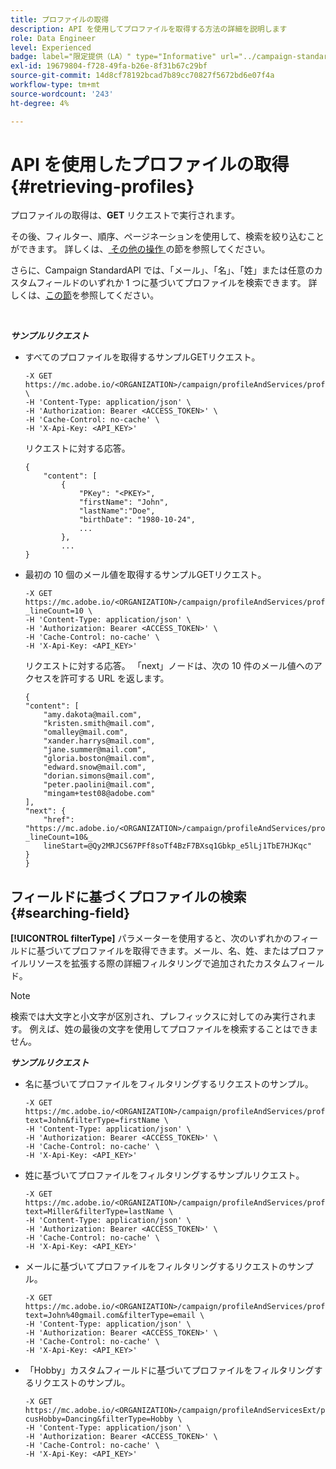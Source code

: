 ```yaml
---
title: プロファイルの取得
description: API を使用してプロファイルを取得する方法の詳細を説明します
role: Data Engineer
level: Experienced
badge: label="限定提供（LA）" type="Informative" url="../campaign-standard-migration-home.md" tooltip="Campaign Standard移行済みユーザーに制限"
exl-id: 19679804-f728-49fa-b26e-8f31b67c29bf
source-git-commit: 14d8cf78192bcad7b89cc70827f5672bd6e07f4a
workflow-type: tm+mt
source-wordcount: '243'
ht-degree: 4%

---
```


# API を使用したプロファイルの取得 {#retrieving-profiles}

プロファイルの取得は、**GET** リクエストで実行されます。

その後、フィルター、順序、ページネーションを使用して、検索を絞り込むことができます。 詳しくは、[&#x200B; その他の操作 &#x200B;](sorting.md) の節を参照してください。

さらに、Campaign StandardAPI では、「メール」、「名」、「姓」または任意のカスタムフィールドのいずれか 1 つに基づいてプロファイルを検索できます。 詳しくは、[この節](#searching-field)を参照してください。

<br/>

***サンプルリクエスト***

* すべてのプロファイルを取得するサンプルGETリクエスト。

  ```
  -X GET https://mc.adobe.io/<ORGANIZATION>/campaign/profileAndServices/profile \
  -H 'Content-Type: application/json' \
  -H 'Authorization: Bearer <ACCESS_TOKEN>' \
  -H 'Cache-Control: no-cache' \
  -H 'X-Api-Key: <API_KEY>'
  ```

  リクエストに対する応答。

  ```
  {
      "content": [
          {
              "PKey": "<PKEY>",
              "firstName": "John",
              "lastName":"Doe",
              "birthDate": "1980-10-24",
              ...
          },
          ...
  }
  ```

* 最初の 10 個のメール値を取得するサンプルGETリクエスト。

  ```
  -X GET https://mc.adobe.io/<ORGANIZATION>/campaign/profileAndServices/profile/email?_lineCount=10 \
  -H 'Content-Type: application/json' \
  -H 'Authorization: Bearer <ACCESS_TOKEN>' \
  -H 'Cache-Control: no-cache' \
  -H 'X-Api-Key: <API_KEY>'
  ```

  リクエストに対する応答。 「next」ノードは、次の 10 件のメール値へのアクセスを許可する URL を返します。

  ```
  {
  "content": [
      "amy.dakota@mail.com",
      "kristen.smith@mail.com",
      "omalley@mail.com",
      "xander.harrys@mail.com",
      "jane.summer@mail.com",
      "gloria.boston@mail.com",
      "edward.snow@mail.com",
      "dorian.simons@mail.com",
      "peter.paolini@mail.com",
      "mingam+test08@adobe.com"
  ],
  "next": {
      "href": "https://mc.adobe.io/<ORGANIZATION>/campaign/profileAndServices/profile/email?_lineCount=10&_
      lineStart=@Qy2MRJCS67PFf8soTf4BzF7BXsq1Gbkp_e5lLj1TbE7HJKqc"
  }
  }
  ```

## フィールドに基づくプロファイルの検索 {#searching-field}

**[!UICONTROL filterType]** パラメーターを使用すると、次のいずれかのフィールドに基づいてプロファイルを取得できます。メール、名、姓、またはプロファイルリソースを拡張する際の詳細フィルタリングで追加されたカスタムフィールド。

>[!NOTE]
>
>検索では大文字と小文字が区別され、プレフィックスに対してのみ実行されます。 例えば、姓の最後の文字を使用してプロファイルを検索することはできません。

***サンプルリクエスト***

* 名に基づいてプロファイルをフィルタリングするリクエストのサンプル。

  ```
  -X GET https://mc.adobe.io/<ORGANIZATION>/campaign/profileAndServices/profile/byText?text=John&filterType=firstName \
  -H 'Content-Type: application/json' \
  -H 'Authorization: Bearer <ACCESS_TOKEN>' \
  -H 'Cache-Control: no-cache' \
  -H 'X-Api-Key: <API_KEY>'
  ```

* 姓に基づいてプロファイルをフィルタリングするサンプルリクエスト。

  ```
  -X GET https://mc.adobe.io/<ORGANIZATION>/campaign/profileAndServices/profile/byText?text=Miller&filterType=lastName \
  -H 'Content-Type: application/json' \
  -H 'Authorization: Bearer <ACCESS_TOKEN>' \
  -H 'Cache-Control: no-cache' \
  -H 'X-Api-Key: <API_KEY>'
  ```

* メールに基づいてプロファイルをフィルタリングするリクエストのサンプル。

  ```
  -X GET https://mc.adobe.io/<ORGANIZATION>/campaign/profileAndServices/profile/byText?text=John%40gmail.com&filterType=email \
  -H 'Content-Type: application/json' \
  -H 'Authorization: Bearer <ACCESS_TOKEN>' \
  -H 'Cache-Control: no-cache' \
  -H 'X-Api-Key: <API_KEY>'
  ```

* 「Hobby」カスタムフィールドに基づいてプロファイルをフィルタリングするリクエストのサンプル。

  ```
  -X GET https://mc.adobe.io/<ORGANIZATION>/campaign/profileAndServicesExt/profile/byText?cusHobby=Dancing&filterType=Hobby \
  -H 'Content-Type: application/json' \
  -H 'Authorization: Bearer <ACCESS_TOKEN>' \
  -H 'Cache-Control: no-cache' \
  -H 'X-Api-Key: <API_KEY>'
  ```
